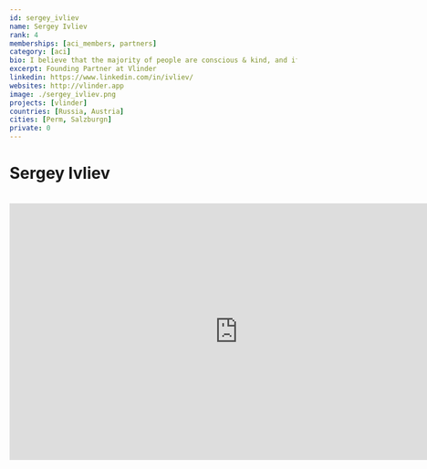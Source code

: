 ```yaml
---
id: sergey_ivliev
name: Sergey Ivliev
rank: 4
memberships: [aci_members, partners]
category: [aci]
bio: I believe that the majority of people are conscious & kind, and if we join sync we can have an impact on a planetary scale with the help of ‘modern magic’ engineering. I did my PhD degree in financial mathematics at Perm State University (Russia). Being disappointed with the unsustainable and inefficient financial systems we have founded Lykke, Swiss FinTech startup, which has pioneered many cryptofinance solutions like first security token offering, first natural capital-backed token, first non-custodial DEX on Bitcoin blockchain. This journey empowered us to start Vlinder, which aims to radically simplify impact investing and scale citizens actions to solve Earth’s global problems like deforestation, inequality, pollution.
excerpt: Founding Partner at Vlinder
linkedin: https://www.linkedin.com/in/ivliev/
websites: http://vlinder.app
image: ./sergey_ivliev.png
projects: [vlinder]
countries: [Russia, Austria]
cities: [Perm, Salzburgn]
private: 0
---
```


# Sergey Ivliev

<BR>
<div class="aspect-w-16 aspect-h-9">
<iframe src="https://player.vimeo.com/video/434682048" width="800" height="450" frameborder="0" allow="autoplay; fullscreen" allowfullscreen></iframe>
</div>
<BR>
